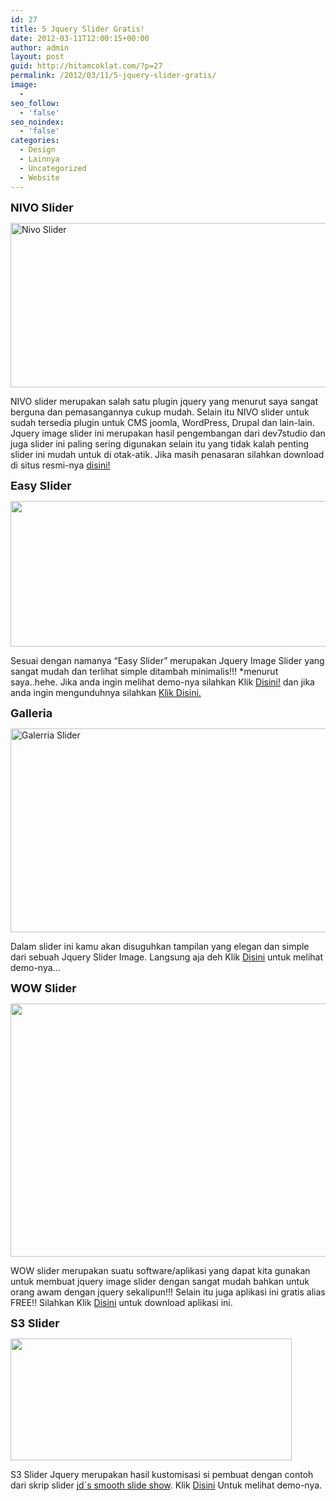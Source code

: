 ```yaml
---
id: 27
title: 5 Jquery Slider Gratis!
date: 2012-03-11T12:00:15+00:00
author: admin
layout: post
guid: http://hitamcoklat.com/?p=27
permalink: /2012/03/11/5-jquery-slider-gratis/
image:
  - 
seo_follow:
  - 'false'
seo_noindex:
  - 'false'
categories:
  - Design
  - Lainnya
  - Uncategorized
  - Website
---
```

**<span style="font-size: large;">NIVO Slider</span>**

<a href="http://hitamcoklat.com/wp-content/uploads/2012/03/nivo-slider.jpg" onclick="javascript:_gaq.push(['_trackEvent','outbound-article','http://hitamcoklat.com']);" rel="lightbox[27]" title="nivo-slider"><img class="alignnone size-full wp-image-28" title="nivo-slider" src="http://hitamcoklat.com/wp-content/uploads/2012/03/nivo-slider.jpg" alt="Nivo Slider" width="550" height="263" /></a>

NIVO slider merupakan salah satu plugin jquery yang menurut saya sangat berguna dan pemasangannya cukup mudah. Selain itu NIVO slider untuk sudah tersedia plugin untuk CMS joomla, WordPress, Drupal dan lain-lain. Jquery image slider ini merupakan hasil pengembangan dari dev7studio dan juga slider ini paling sering digunakan selain itu yang tidak kalah penting slider ini mudah untuk di otak-atik. Jika masih penasaran silahkan download di situs resmi-nya <a href="http://nivo.dev7studios.com/" onclick="javascript:_gaq.push(['_trackEvent','outbound-article','http://nivo.dev7studios.com']);" target="_blank">disini!</a>

**<span style="font-size: large;">Easy Slider</span>**

<a href="http://hitamcoklat.com/wp-content/uploads/2012/03/cssglobe-gallery-jquery-image-slideshow-tools-free.jpg" onclick="javascript:_gaq.push(['_trackEvent','outbound-article','http://hitamcoklat.com']);" rel="lightbox[27]" title="cssglobe-gallery-jquery-image-slideshow-tools-free"><img class="alignnone size-full wp-image-29" title="cssglobe-gallery-jquery-image-slideshow-tools-free" src="http://hitamcoklat.com/wp-content/uploads/2012/03/cssglobe-gallery-jquery-image-slideshow-tools-free.jpg" alt="" width="570" height="233" /></a>

Sesuai dengan namanya &#8220;Easy Slider&#8221; merupakan Jquery Image Slider yang sangat mudah dan terlihat simple ditambah minimalis!!! *menurut saya..hehe. Jika anda ingin melihat demo-nya silahkan Klik <a href="http://cssglobe.com/lab/easyslider1.7/01.html" onclick="javascript:_gaq.push(['_trackEvent','outbound-article','http://cssglobe.com']);" target="_blank">Disini!</a> dan jika anda ingin mengunduhnya silahkan <a href="http://cssglobe.com/post/5780/easy-slider-17-numeric-navigation-jquery-slider" onclick="javascript:_gaq.push(['_trackEvent','outbound-article','http://cssglobe.com']);" target="_blank">Klik Disini.</a>

**<span style="font-size: large;">Galleria<br /> </span>**

<a href="http://hitamcoklat.com/wp-content/uploads/2012/03/galleria-jquery-image-slideshow-tools-free.jpg" onclick="javascript:_gaq.push(['_trackEvent','outbound-article','http://hitamcoklat.com']);" rel="lightbox[27]" title="galleria-jquery-image-slideshow-tools-free"><img class="alignnone size-full wp-image-30" title="galleria-jquery-image-slideshow-tools-free" src="http://hitamcoklat.com/wp-content/uploads/2012/03/galleria-jquery-image-slideshow-tools-free.jpg" alt="Galerria Slider" width="570" height="326" /></a>

Dalam slider ini kamu akan disuguhkan tampilan yang elegan dan simple dari sebuah Jquery Slider Image. Langsung aja deh Klik <a href="http://galleria.io/#img/grass-blades.jpg" onclick="javascript:_gaq.push(['_trackEvent','outbound-article','http://galleria.io']);" target="_blank">Disini</a> untuk melihat demo-nya&#8230;

<span style="font-size: large;"><strong>WOW Slider</strong></span>

<a href="http://hitamcoklat.com/wp-content/uploads/2012/03/jquery-sliders-wow-demo.jpg" onclick="javascript:_gaq.push(['_trackEvent','outbound-article','http://hitamcoklat.com']);" rel="lightbox[27]" title="jquery-sliders-wow-demo"><img class="alignnone  wp-image-31" title="jquery-sliders-wow-demo" src="http://hitamcoklat.com/wp-content/uploads/2012/03/jquery-sliders-wow-demo.jpg" alt="" width="579" height="405" /></a>

WOW slider merupakan suatu software/aplikasi yang dapat kita gunakan untuk membuat jquery image slider dengan sangat mudah bahkan untuk orang awam dengan jquery sekalipun!!! Selain itu juga aplikasi ini gratis alias FREE!! Silahkan Klik <a href="http://wowslider.com/" onclick="javascript:_gaq.push(['_trackEvent','outbound-article','http://wowslider.com']);" target="_blank">Disini</a> untuk download aplikasi ini.

<span style="font-size: large;"><strong>S3 Slider</strong></span>

<a href="http://hitamcoklat.com/wp-content/uploads/2012/03/s3slider.jpg" onclick="javascript:_gaq.push(['_trackEvent','outbound-article','http://hitamcoklat.com']);" rel="lightbox[27]" title="s3slider"><img class="alignnone size-full wp-image-33" title="s3slider" src="http://hitamcoklat.com/wp-content/uploads/2012/03/s3slider.jpg" alt="" width="450" height="195" /></a>

S3 Slider Jquery merupakan hasil kustomisasi si pembuat dengan contoh dari skrip slider <a href="http://smoothslideshow.jondesign.net/timed.html" onclick="javascript:_gaq.push(['_trackEvent','outbound-article','http://smoothslideshow.jondesign.net']);" target="_blank">jd`s smooth slide show</a>. Klik <a href="http://www.serie3.info/s3slider/demonstration.html" onclick="javascript:_gaq.push(['_trackEvent','outbound-article','http://www.serie3.info']);" target="_blank">Disini</a> Untuk melihat demo-nya.